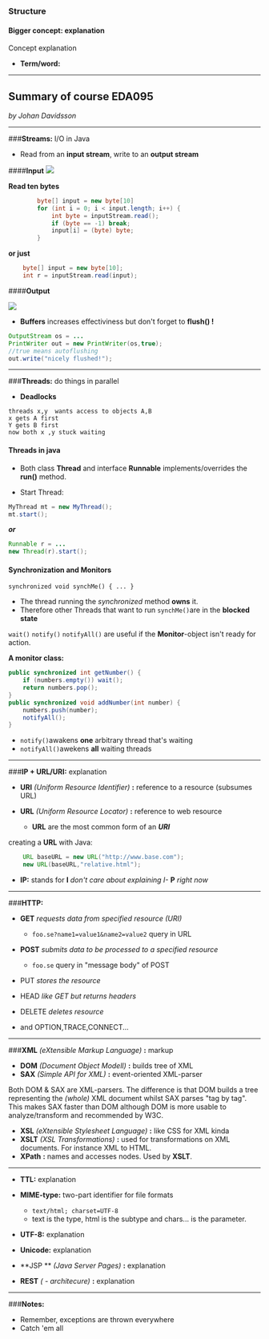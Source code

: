 
### Structure

#### **Bigger concept:** explanation
Concept explanation

* **Term/word:** 


----------

## **Summary of course EDA095** ##
 *by Johan Davidsson*

----------
###**Streams:** I/O in Java
* Read  from an **input stream**, write to an **output stream**

####**Input**
![](https://raw.githubusercontent.com/JDavidsson/eda095/master/summary/inputsreams.png)




**Read ten bytes**
```java
        byte[] input = new byte[10]
        for (int i = 0; i < input.length; i++) {
    	    int byte = inputStream.read();
    	    if (byte == -1) break; 
    	    input[i] = (byte) byte;
	    }
```
**or just**
```java
    byte[] input = new byte[10]; 
    int r = inputStream.read(input);
```

####**Output**

![](https://raw.githubusercontent.com/JDavidsson/eda095/master/summary/outputstreams.png)

* **Buffers** increases effectiviness but don't forget to **flush() !**


```java
OutputStream os = ...
PrintWriter out = new PrintWriter(os,true);
//true means autoflushing
out.write("nicely flushed!");

```


----------
###**Threads:** do things in parallel

	

 * **Deadlocks** 
 ```
threads x,y  wants access to objects A,B
x gets A first
Y gets B first
now both x ,y stuck waiting 

 ```

#### **Threads in java**
* Both class **Thread** and interface **Runnable** implements/overrides the **run()** method.

* Start Thread: 


```java
MyThread mt = new MyThread();
mt.start(); 
```
	
***or***


```java
Runnable r = ...
new Thread(r).start();
```

#### **Synchronization and Monitors**
`synchronized void synchMe() { ... }`

* The thread running the *synchronized* method **owns** it. 
*  Therefore other Threads that want to run `synchMe()`are in the **blocked state**

`wait()` `notify()` `notifyAll()` are useful if the **Monitor**-object isn't ready for action.

**A monitor class:**
```java
public synchronized int getNumber() {
	if (numbers.empty()) wait();
	return numbers.pop();
}
public synchronized void addNumber(int number) {
	numbers.push(number);
	notifyAll();
}
```

 - `notify()`awakens **one** arbitrary thread that's waiting
 - `notifyAll()`awekens **all** waiting threads





----------
###**IP + URL/URI:** explanation

* **URI** *(Uniform Resource Identifier)* **:** reference to a resource (subsumes URL)

* **URL** *(Uniform Resource Locator)* **:** reference to web resource
	* **URL** are the most common form of an ***URI***

creating a **URL** with Java:
```java
    URL baseURL = new URL("http://www.base.com");
    new URL(baseURL,"relative.html");
```

 - **IP:** stands for **I** *don't care about explaining I-* **P** *right now*

----------


###**HTTP:**
* **GET** *requests data from specified resource (URI)*
	*  `foo.se?name1=value1&name2=value2` query in URL
* **POST** *submits data to be processed to a specified resource*
  * `foo.se` query in "message body" of POST
  
* PUT *stores the resource*
* HEAD *like GET but returns headers*
* DELETE *deletes resource*
* and OPTION,TRACE,CONNECT...
	


----------


###**XML** *(eXtensible Markup Language)* **:**  markup

* **DOM** *(Document Object Modell)* **:** builds tree of XML
* **SAX** *(Simple API for XML)* **:** event-oriented XML-parser

Both DOM & SAX are XML-parsers. The difference is that DOM builds a tree representing the *(whole)* XML document whilst SAX parses "tag by tag". This makes SAX faster than DOM although DOM is more usable to analyze/transform and recommended by W3C.

* **XSL** *(eXtensible Stylesheet Language)* **:** like CSS for XML kinda
* **XSLT** *(XSL Transformations)* **:** used for transformations on XML documents. For instance XML to HTML.
* **XPath** **:** names and accesses nodes. Used by **XSLT**.


----------



* **TTL:** explanation

* **MIME-type:** two-part identifier for file formats
	* `text/html; charset=UTF-8`
	* text is the type, html is the subtype and chars... is the parameter.

* **UTF-8:** explanation
* **Unicode:** explanation
* **JSP ** *(Java Server Pages)* **:** explanation
* **REST** *( - architecure)* **:** explanation


----------

###**Notes:**

 - Remember, exceptions are thrown everywhere
 - Catch 'em all

